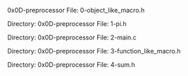 0x0D-preprocessor
File: 0-object_like_macro.h

Directory: 0x0D-preprocessor
File: 1-pi.h

Directory: 0x0D-preprocessor
File: 2-main.c

Directory: 0x0D-preprocessor
File: 3-function_like_macro.h

Directory: 0x0D-preprocessor
File: 4-sum.h
